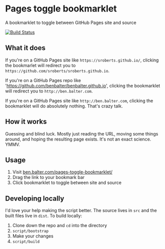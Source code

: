# Pages toggle bookmarklet

A bookmarklet to toggle between GitHub Pages site and source

[![Build Status](https://travis-ci.org/benbalter/pages-toggle-bookmarklet.svg?branch=master)](https://travis-ci.org/benbalter/pages-toggle-bookmarklet)

## What it does

If you're on a GitHub Pages site like `https://sroberts.github.io/`, clicking the bookmarlet will redirect you to `https://github.com/sroberts/sroberts.github.io`.

If you're on a GitHub Pages repo like 'https://github.com/benbalter/benbalter.github.io', clicking the bookmarklet will redirect you to `http://ben.balter.com`.

If you're on a GitHub Pages site like `http://ben.balter.com`, clicking the bookmarklet will do absolutely nothing. That's crazy talk.

## How it works

Guessing and blind luck. Mostly just reading the URL, moving some things around, and hoping the resulting page exists. It's not an exact science. YMMV.

## Usage

1. Visit [ben.balter.com/pages-toggle-bookmarklet/](http://ben.balter.com/pages-toggle-bookmarklet/)
2. Drag the link to your bookmark bar
3. Click bookmarklet to toggle between site and source

## Developing locally

I'd love your help making the script better. The source lives in `src` and the built files live in `dist`. To build locally:

1. Clone down the repo and `cd` into the directory
2. `script/bootstrap`
3. Make your changes
4. `script/build`
